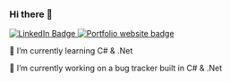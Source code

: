 

### Hi there 👋


<div id="badges">
  <a href="https://www.linkedin.com/in/oliver-fox-uk/" target="_blank">
    <img src="https://img.shields.io/badge/LinkedIn-blue?style=for-the-badge&logo=linkedin&logoColor=white" alt="LinkedIn Badge"/>
  </a>
  <a href="http://oliverfox.uk/" target="_blank">
    <img src="https://img.shields.io/badge/Website-Oliverfox.uk-blueviolet" alt="Portfolio website badge"/>
  </a>
</div>
<p>
  🌱 I’m currently learning C# & .Net
</p>
<p>
  🔭 I’m currently working on a bug tracker built in C# & .Net
</p>


<!--
**digel4/digel4** is a ✨ _special_ ✨ repository because its `README.md` (this file) appears on your GitHub profile.

Here are some ideas to get you started:

🔭 I’m currently working on ...
- 🌱 I’m currently learning ...
- 👯 I’m looking to collaborate on ...
- 🤔 I’m looking for help with ...
- 💬 Ask me about ...
- 📫 How to reach me: ...
- 😄 Pronouns: ...
- ⚡ Fun fact: ...
-->
